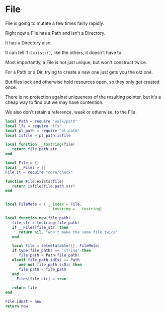 # File


File is going to mutate a few times fairly rapidly.


Right now a File has a Path and isn't a Directory.


It has a Directory also.


It can tell if it ``exists()``, like the others, it doesn't have to.



Most importantly, a File is not just unique, but won't construct twice.


For a Path or a Dir, trying to create a new one just gets you the old one.


But files lock and otherwise hold resources open, so they only get created
once.


There is no protection against uniqueness of the resulting pointer, but it's
a cheap way to find out we may have contention.


We also don't retain a reference, weak or otherwise, to the File.

```lua
local Path = require "walk/path"
local lfs = require "lfs"
local pl_path = require "pl.path"
local isfile = pl_path.isfile
```
```lua
local function __tostring(file)
   return file.path.str
end
```
```lua
local File = {}
local __Files = {}
File.it = require "core/check"
```
```lua
function File.exists(file)
   return isfile(file.path.str)
end
```
```lua

local FileMeta = { __index = File,
                   __tostring = __tostring}

local function new(file_path)
   file_str = tostring(file_path)
   if __Files[file_str] then
      return nil, "won't make the same file twice"
   end

   local file = setmetatable({}, FileMeta)
   if type(file_path) == "string" then
      file.path = Path(file_path)
   elseif file_path.idEst == Path
      and not file_path.isDir then
      file.path = file_path
   end
   __Files[file_str] = true

   return file
end

```
```lua
File.idEst = new
return new
```

